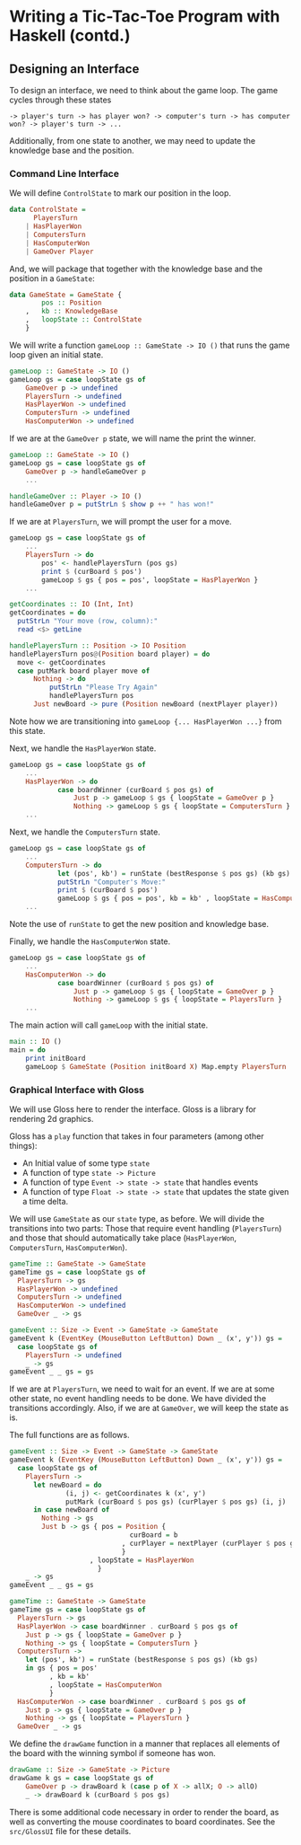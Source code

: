 # Writing a Tic-Tac-Toe Program with Haskell (contd.)

## Designing an Interface 

To design an interface, we need to think about the game loop. The game cycles through these states

```
-> player's turn -> has player won? -> computer's turn -> has computer won? -> player's turn -> ...
```

Additionally, from one state to another, we may need to update the knowledge base and the position.

### Command Line Interface

We will define `ControlState` to mark our position in the loop.

```haskell
data ControlState = 
      PlayersTurn 
    | HasPlayerWon
    | ComputersTurn
    | HasComputerWon
    | GameOver Player
```

And, we will package that together with the knowledge base and the position in a `GameState`:

```haskell
data GameState = GameState {
        pos :: Position
    ,   kb :: KnowledgeBase
    ,   loopState :: ControlState
    }
```

We will write a function `gameLoop :: GameState -> IO ()` that runs the game loop given an initial state.

```haskell
gameLoop :: GameState -> IO ()
gameLoop gs = case loopState gs of
    GameOver p -> undefined
    PlayersTurn -> undefined
    HasPlayerWon -> undefined
    ComputersTurn -> undefined
    HasComputerWon -> undefined
```

If we are at the `GameOver p` state, we will name the print the winner.

```haskell
gameLoop :: GameState -> IO ()
gameLoop gs = case loopState gs of
    GameOver p -> handleGameOver p
    ...

handleGameOver :: Player -> IO ()
handleGameOver p = putStrLn $ show p ++ " has won!"
```

If we are at `PlayersTurn`, we will prompt the user for a move.

```haskell
gameLoop gs = case loopState gs of
    ...
    PlayersTurn -> do
        pos' <- handlePlayersTurn (pos gs) 
        print $ (curBoard $ pos')
        gameLoop $ gs { pos = pos', loopState = HasPlayerWon }
    ...

getCoordinates :: IO (Int, Int)
getCoordinates = do
  putStrLn "Your move (row, column):"
  read <$> getLine

handlePlayersTurn :: Position -> IO Position
handlePlayersTurn pos@(Position board player) = do
  move <- getCoordinates
  case putMark board player move of
      Nothing -> do
          putStrLn "Please Try Again"
          handlePlayersTurn pos
      Just newBoard -> pure (Position newBoard (nextPlayer player))
```

Note how we are transitioning into `gameLoop {... HasPlayerWon ...}` from this state.

Next, we handle the `HasPlayerWon` state.

```haskell
gameLoop gs = case loopState gs of
    ...
    HasPlayerWon -> do
            case boardWinner (curBoard $ pos gs) of
                Just p -> gameLoop $ gs { loopState = GameOver p }
                Nothing -> gameLoop $ gs { loopState = ComputersTurn }
    ...
```

Next, we handle the `ComputersTurn` state.

```haskell
gameLoop gs = case loopState gs of
    ...
    ComputersTurn -> do
            let (pos', kb') = runState (bestResponse $ pos gs) (kb gs)
            putStrLn "Computer's Move:"
            print $ (curBoard $ pos')
            gameLoop $ gs { pos = pos', kb = kb' , loopState = HasComputerWon }
    ...
```
Note the use of `runState` to get the new position and knowledge base.

Finally, we handle the `HasComputerWon` state.

```haskell
gameLoop gs = case loopState gs of
    ...
    HasComputerWon -> do
            case boardWinner (curBoard $ pos gs) of
                Just p -> gameLoop $ gs { loopState = GameOver p }
                Nothing -> gameLoop $ gs { loopState = PlayersTurn }
    ...
```

The main action will call `gameLoop` with the initial state.

```haskell
main :: IO ()
main = do
    print initBoard
    gameLoop $ GameState (Position initBoard X) Map.empty PlayersTurn
```

### Graphical Interface with Gloss

We will use Gloss here to render the interface. Gloss is a library for rendering 2d graphics.

Gloss has a `play` function that takes in four parameters (among other things):
- An Initial value of some type `state`
- A function of type `state -> Picture`
- A function of type `Event -> state -> state` that handles events
- A function of type `Float -> state -> state` that updates the state given a time delta.

We will use `GameState` as our `state` type, as before. We will divide the transitions into two parts: Those that require event handling (`PlayersTurn`) and those that should automatically take place (`HasPlayerWon`, `ComputersTurn`, `HasComputerWon`).

```haskell
gameTime :: GameState -> GameState
gameTime gs = case loopState gs of
  PlayersTurn -> gs
  HasPlayerWon -> undefined
  ComputersTurn -> undefined
  HasComputerWon -> undefined
  GameOver _ -> gs

gameEvent :: Size -> Event -> GameState -> GameState
gameEvent k (EventKey (MouseButton LeftButton) Down _ (x', y')) gs =
  case loopState gs of 
    PlayersTurn -> undefined
    _ -> gs
gameEvent _ _ gs = gs
```

If we are at `PlayersTurn`, we need to wait for an event. If we are at some other state, no event handling needs to be done. We have divided the transitions accordingly. Also, if we are at `GameOver`, we will keep the state as is.

The full functions are as follows.

```haskell
gameEvent :: Size -> Event -> GameState -> GameState
gameEvent k (EventKey (MouseButton LeftButton) Down _ (x', y')) gs =
  case loopState gs of 
    PlayersTurn ->
      let newBoard = do
              (i, j) <- getCoordinates k (x', y')
              putMark (curBoard $ pos gs) (curPlayer $ pos gs) (i, j)
      in case newBoard of
        Nothing -> gs
        Just b -> gs { pos = Position {
                              curBoard = b
                            , curPlayer = nextPlayer (curPlayer $ pos gs)
                            }
                    , loopState = HasPlayerWon
                      }
    _ -> gs
gameEvent _ _ gs = gs

gameTime :: GameState -> GameState
gameTime gs = case loopState gs of
  PlayersTurn -> gs
  HasPlayerWon -> case boardWinner . curBoard $ pos gs of
    Just p -> gs { loopState = GameOver p }
    Nothing -> gs { loopState = ComputersTurn }
  ComputersTurn -> 
    let (pos', kb') = runState (bestResponse $ pos gs) (kb gs)
    in gs { pos = pos'
          , kb = kb'
          , loopState = HasComputerWon
          }
  HasComputerWon -> case boardWinner . curBoard $ pos gs of
    Just p -> gs { loopState = GameOver p }
    Nothing -> gs { loopState = PlayersTurn }
  GameOver _ -> gs
```

We define the `drawGame` function in a manner that replaces all elements of the board with the winning symbol if someone has won.

```haskell
drawGame :: Size -> GameState -> Picture
drawGame k gs = case loopState gs of
    GameOver p -> drawBoard k (case p of X -> allX; O -> allO)
    _ -> drawBoard k (curBoard $ pos gs)
```

There is some additional code necessary in order to render the board, as well as converting the mouse coordinates to board coordinates. See the `src/GlossUI` file for these details.